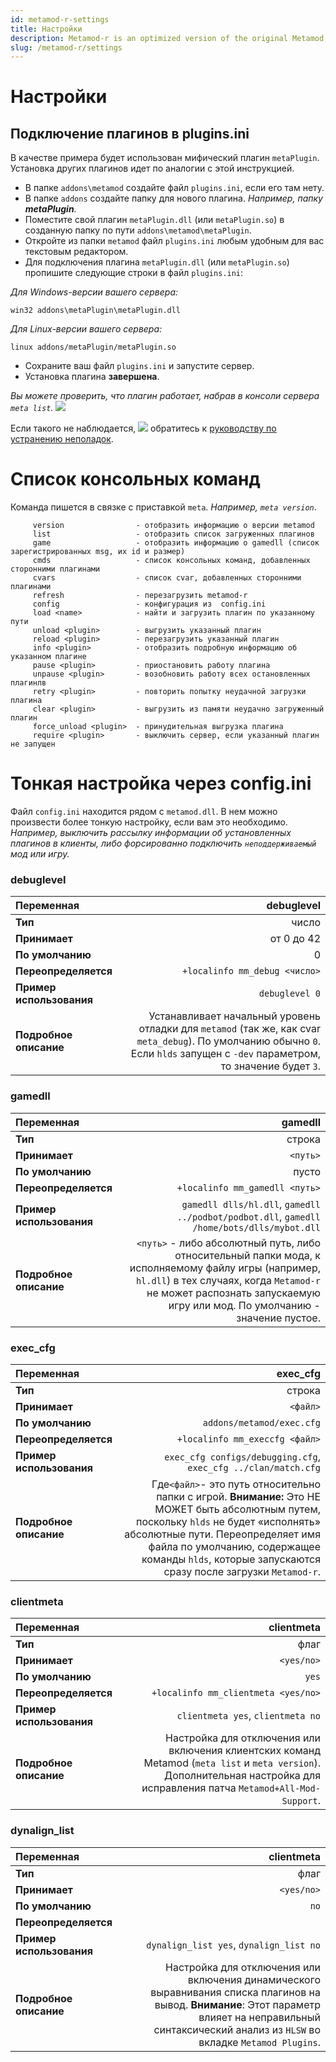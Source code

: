 ```yaml
---
id: metamod-r-settings
title: Настройки
description: Metamod-r is an optimized version of the original Metamod, enhancing performance and compatibility for Half-Life 1 servers.
slug: /metamod-r/settings
---
```


# Настройки


## Подключение плагинов в plugins.ini
В качестве примера будет использован мифический плагин `metaPlugin`. Установка других плагинов идет по аналогии с этой инструкцией.
 
* В папке `addons\metamod` создайте файл `plugins.ini`, если его там нету.
* В папке `addons` создайте папку для нового плагина. _Например, папку **metaPlugin**._
* Поместите свой плагин `metaPlugin.dll` (или `metaPlugin.so`)  в созданную папку по пути `addons\metamod\metaPlugin`.
* Откройте из папки `metamod` файл  `plugins.ini` любым удобным для вас текстовым редактором.
* Для подключения плагина `metaPlugin.dll` (или `metaPlugin.so`) пропишите следующие строки в файл  `plugins.ini`:

 _Для Windows-версии вашего сервера:_
```
win32 addons\metaPlugin\metaPlugin.dll
```
 _Для Linux-версии вашего сервера:_
```
linux addons/metaPlugin/metaPlugin.so
```
* Сохраните ваш файл `plugins.ini` и запустите сервер.
* Установка плагина **завершена**.

_Вы можете проверить, что плагин работает, набрав в консоли сервера `meta list`._
![](https://i.imgur.com/1fVXBzc.png)

Если такого не наблюдается,
![](https://i.imgur.com/nGXAokG.png)
обратитесь к [руководству по устранению неполадок](https://github.com/theAsmodai/metamod-r/wiki/Устранение-проблем).

# Список консольных команд
Команда пишется в связке с приставкой `meta`. _Например, `meta version`_.

``` 
     version                - отобразить информацию о версии metamod
     list                   - отобразить список загруженных плагинов
     game                   - отобразить информацию о gamedll (список зарегистрированных msg, их id и размер)
     cmds                   - список консольных команд, добавленных сторонними плагинами
     cvars                  - список cvar, добавленных сторонними  плагинами
     refresh                - перезагрузить metamod-r
     config                 - конфигурация из  config.ini 
     load <name>            - найти и загрузить плагин по указанному пути
     unload <plugin>        - выгрузить указанный плагин
     reload <plugin>        - перезагрузить указанный плагин
     info <plugin>          - отобразить подробную информацию об указанном плагине
     pause <plugin>         - приостановить работу плагина
     unpause <plugin>       - возобновить работу всех остановленных плагинлв
     retry <plugin>         - повторить попытку неудачной загрузки плагина
     clear <plugin>         - выгрузить из памяти неудачно загруженный плагин
     force_unload <plugin>  - принудительная выгрузка плагина
     require <plugin>       - выключить сервер, если указанный плагин не запущен
```

# Тонкая настройка через config.ini
Файл `config.ini` находится рядом с `metamod.dll`. В нем можно произвести более тонкую настройку, если вам это необходимо. _Например, выключить рассылку информации об установленных плагинов в клиенты, либо форсированно подключить `неподдерживаемый` мод или игру._

### debuglevel 
 
| **Переменная** | debuglevel 
| :----- | -----:
| **Тип** | число  
| **Принимает** | от 0 до 42
| **По умолчанию** | 0
| **Переопределяется** |  `+localinfo mm_debug <число>`
| **Пример использования** | `debuglevel 0`
| **Подробное описание** | Устанавливает начальный уровень отладки для `metamod` (так же, как cvar `meta_debug`). По умолчанию обычно `0`. Если `hlds` запущен с `-dev` параметром, то значение будет `3`.

### gamedll
| **Переменная** | gamedll
| :----- | -----:
| **Тип** | строка 
| **Принимает** | `<путь>`
| **По умолчанию** | пусто
| **Переопределяется** |  `+localinfo mm_gamedll <путь>`
| **Пример использования** |  `gamedll dlls/hl.dll`, `gamedll ../podbot/podbot.dll`, `gamedll /home/bots/dlls/mybot.dll`
| **Подробное описание** | `<путь>` - либо абсолютный путь, либо относительный папки мода, к исполняемому файлу игры (например, `hl.dll`) в тех случаях, когда `Metamod-r` не может распознать запускаемую игру или мод. По умолчанию - значение пустое.

### exec_cfg 
| **Переменная** | exec_cfg 
| :----- | -----:
| **Тип** | строка 
| **Принимает** | `<файл>`
| **По умолчанию** | `addons/metamod/exec.cfg`
| **Переопределяется** |  `+localinfo mm_execcfg <файл>`
| **Пример использования** |  `exec_cfg configs/debugging.cfg`, `exec_cfg ../clan/match.cfg`
| **Подробное описание** | Где` <файл> `- это путь относительно папки с игрой. **Внимание:** Это НЕ МОЖЕТ быть абсолютным путем, поскольку `hlds` не будет «исполнять» абсолютные пути. Переопределяет имя файла по умолчанию, содержащее команды `hlds`, которые запускаются сразу после загрузки `Metamod-r`.

### clientmeta 
| **Переменная** | clientmeta 
| :----- | -----:
| **Тип** | флаг
| **Принимает** | `<yes/no>`
| **По умолчанию** | `yes`
| **Переопределяется** |  `+localinfo mm_clientmeta <yes/no>`
| **Пример использования** |  `clientmeta yes`, `clientmeta no`
| **Подробное описание** | Настройка для отключения или включения клиентских команд Metamod (`meta list` и `meta version`). Дополнительная настройка для исправления патча `Metamod+All-Mod-Support`.

### dynalign_list
| **Переменная** | clientmeta 
| :----- | -----:
| **Тип** | флаг
| **Принимает** | `<yes/no>`
| **По умолчанию** | `no`
| **Переопределяется** |   
| **Пример использования** |  `dynalign_list yes`, `dynalign_list no`
| **Подробное описание** | Настройка для отключения или включения динамического выравнивания списка плагинов на вывод.  **Внимание**: Этот параметр влияет на неправильный синтаксический анализ из `HLSW` во вкладке `Metamod Plugins`.
